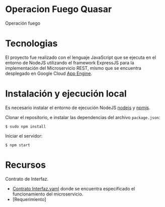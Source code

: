 # Operacion Fuego Quasar
Operación fuego

# Tecnologias
El proyecto fue realizado con el lenguaje JavaScript que se ejecuta en el entorno de NodeJS utilizando el framework ExpressJS para la 
implementación del Microservicio REST, mismo que se encuentra desplegado en Google Cloud [App Engine](https://mision-estrella.el.r.appspot.com).

# Instalación y ejecución local
Es necesario instalar el entorno de ejecución NodeJS  [nodejs](https://nodejs.org/) y [npmjs](https://www.npmjs.com/).

Clonar el repositorio, e instalar las dependencias del archivo `package.json`:

    $ sudo npm install

Iniciar el servidor:

    $ npm start
    
# Recursos
Contrato de Interfaz.
- [Contrato Interfaz.yaml](https://github.com/avegat/OperacionFuegoQuasar/blob/main/contrato_intefaz.yaml) donde se encuentra especificado el funcionamiento del microservicio. 
- [Requerimiento]
